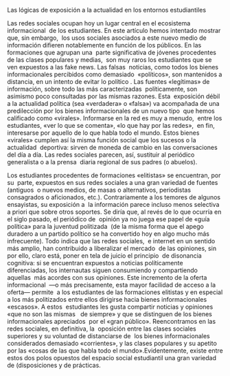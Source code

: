

Las lógicas de exposición a la actualidad en los entornos estudiantiles

Las redes sociales ocupan hoy un lugar central en el ecosistema informacional  de los estudiantes. En este artículo hemos intentado mostrar que, sin embargo,  los usos sociales asociados a este nuevo medio de información difieren notablemente en función de los públicos. En las formaciones que agrupan una  parte significativa de jóvenes procedentes de las clases populares y medias,  son muy raros los estudiantes que se ven expuestos a las fake news. Las falsas  noticias, como todos los bienes informacionales percibidos como demasiado  «políticos», son mantenidos a distancia, en un intento de evitar lo político . Las fuentes «legítimas» de información, sobre todo las más caracterizadas  políticamente, son asimismo poco consultadas por las mismas razones. Esta  exposición débil a la actualidad política (sea «verdadera» o «falsa») va acompañada de una predilección por los bienes informacionales de un nuevo tipo  que hemos calificado como «virales». Informarse en la red es muy a menudo,  entre los estudiantes, «ver lo que se comenta», «lo que hay por las redes»,  en fin, interesarse por aquello de lo que habla todo el mundo. Estos bienes  «virales» cumplen así la misma función social que los sucesos o la actualidad  deportiva: sirven de moneda de cambio en las conversaciones del día a día. Las redes sociales parecen, así, sustituir al periódico generalista o a la prensa  diaria regional de sus padres (o abuelos).

Los estudiantes procedentes de formaciones «elitistas» se encuentran, por su  parte, expuestos en sus redes sociales a una gran variedad de fuentes (antiguos  o nuevos medios, de masas o alternativos, periodistas consagrados o aficionados, etc.). Contrariamente a los temores de algunos ensayistas, su exposición a  la información parece incluso menos selectiva a priori que sobre otros soportes. Se diría que, al revés de lo que ocurría en el siglo pasado, el periódico de  opinión ya no juega ese papel de «guía política» para la juventud politizada  (de la misma forma que el apego duradero a un partido político se ha convertido hoy en algo mucho más infrecuente). Todo indica que las redes sociales,  e internet en un sentido más amplio, han contribuido a liberalizar el mercado  de las opiniones, sin por ello, claro está, poner en tela de juicio el principio  de disonancia cognitiva: si se encuentran expuestos a noticias políticamente  diferenciadas, los internautas siguen consumiendo y compartiendo aquellas  más acordes con sus opiniones. Este incremento de la oferta informacional  —o más precisamente, esta mayor facilidad de acceso a la oferta— permite  a los estudiantes de las formaciones elitistas y en especial a los más politizados entre ellos dirigirse hacia bienes informacionales «escasos». A estos  estudiantes les gusta compartir noticias y opiniones «que no son las mismas   de siempre» y que se distinguen de los bienes informacionales apreciados  por el «gran público». Reencontramos en las redes sociales, en definitiva, la  oposición entre las clases sociales superiores y su voluntad de distanciarse de  los bienes informacionales considerados demasiado «corrientes», y las clases populares y su apetito por las «cosas de las que habla todo el mundo».Evidentemente, existe entre estos dos polos opuestos del espacio social estudiantil una gran variedad de (disposiciones y de prácticas.
